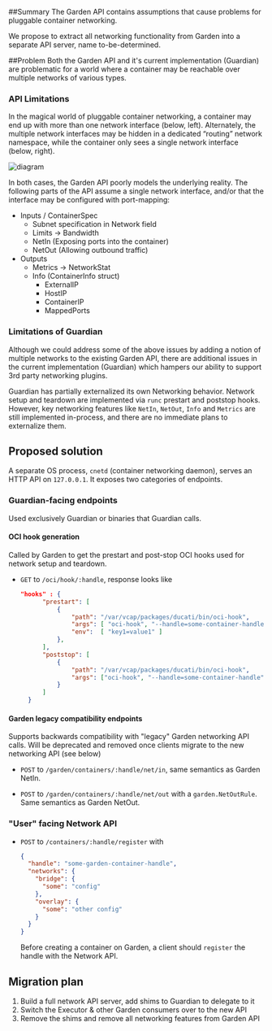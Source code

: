 ##Summary
The Garden API contains assumptions that cause problems for pluggable container networking.

We propose to extract all networking functionality from Garden into a separate API server, name to-be-determined.  

##Problem
Both the Garden API and it's current implementation (Guardian) are problematic for a world where a container may be reachable over multiple networks of various types.

### API Limitations
In the magical world of pluggable container networking, a container may end up with more than one 
network interface (below, left).  Alternately, the multiple network interfaces may be hidden in a 
dedicated “routing” network namespace, while the container only sees a single network interface (below, right).

![diagram](interface-topology.png)


In both cases, the Garden API poorly models the underlying reality.
The following parts of the API assume a single network interface, and/or that the interface may be
configured with port-mapping:

- Inputs / ContainerSpec
  - Subnet specification in Network field
  - Limits -> Bandwidth
  - NetIn (Exposing ports into the container)
  - NetOut (Allowing outbound traffic)
- Outputs
  - Metrics -> NetworkStat
  - Info (ContainerInfo struct)
    - ExternalIP
    - HostIP
    - ContainerIP
    - MappedPorts


### Limitations of Guardian
Although we could address some of the above issues by adding a notion of multiple networks to the existing Garden API, there are additional issues in the current implementation (Guardian) which hampers our ability to support 3rd party networking plugins.

Guardian has partially externalized its own Networking behavior.  Network setup and teardown are implemented via `runc` prestart and poststop hooks.  However, key networking features like `NetIn`, `NetOut`, `Info` and `Metrics` are still implemented in-process, and there are no immediate plans to externalize them.

## Proposed solution
A separate OS process, `cnetd` (container networking daemon), serves an HTTP API on `127.0.0.1`.  It exposes two categories of endpoints.


### Guardian-facing endpoints
Used exclusively Guardian or binaries that Guardian calls.

#### OCI hook generation
Called by Garden to get the prestart and post-stop OCI hooks used for network setup and teardown.
- `GET` to `/oci/hook/:handle`, response looks like
  ```json
  "hooks" : {
        "prestart": [
            {
                "path": "/var/vcap/packages/ducati/bin/oci-hook",
                "args": [ "oci-hook", "--handle=some-container-handle", "--action=up", "--vni=12345"],
                "env":  [ "key1=value1" ]
            },
        ],
        "poststop": [
            {
                "path": "/var/vcap/packages/ducati/bin/oci-hook",
                "args": ["oci-hook", "--handle=some-container-handle", "--action=down" ]
            }
        ]
    }
  ```
  
#### Garden legacy compatibility endpoints
Supports backwards compatibility with "legacy" Garden networking API calls.  Will be deprecated and removed once clients migrate to the new networking API (see below)

- `POST` to `/garden/containers/:handle/net/in`, same semantics as Garden NetIn.

- `POST` to `/garden/containers/:handle/net/out` with a `garden.NetOutRule`.  Same semantics as Garden NetOut.



### "User" facing Network API
- `POST` to `/containers/:handle/register` with
  ```json
  {
    "handle": "some-garden-container-handle",
    "networks": {
      "bridge": {
        "some": "config"
      },
      "overlay": {
        "some": "other config"
      }
    }
  }
  ```
  
  Before creating a container on Garden, a client should `register` the handle with the Network API.


## Migration plan
1. Build a full network API server, add shims to Guardian to delegate to it
2. Switch the Executor & other Garden consumers over to the new API
3. Remove the shims and remove all networking features from Garden API
